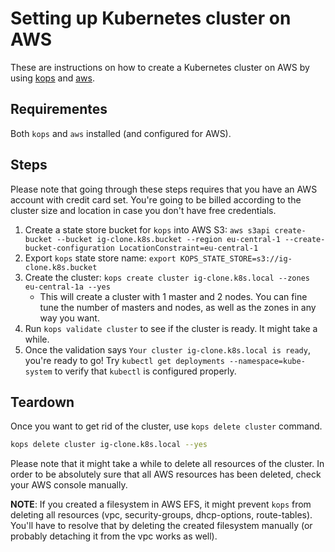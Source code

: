 # Setting up Kubernetes cluster on AWS

These are instructions on how to create a Kubernetes cluster on AWS by using [kops][kops-site] and [aws][aws-cli-site].

## Requirementes

Both `kops` and `aws` installed (and configured for AWS).

## Steps

Please note that going through these steps requires that you have an AWS account with credit card set. You're going to be billed according to the cluster size and location in case you don't have free credentials.

1. Create a state store bucket for `kops` into AWS S3: `aws s3api create-bucket --bucket ig-clone.k8s.bucket --region eu-central-1 --create-bucket-configuration LocationConstraint=eu-central-1`
2. Export `kops` state store name: `export KOPS_STATE_STORE=s3://ig-clone.k8s.bucket`
3. Create the cluster: `kops create cluster ig-clone.k8s.local --zones eu-central-1a --yes`
   * This will create a cluster with 1 master and 2 nodes. You can fine tune the number of masters and nodes, as well as the zones in any way you want.
4. Run `kops validate cluster` to see if the cluster is ready. It might take a while.
5. Once the validation says `Your cluster ig-clone.k8s.local is ready`, you're ready to go! Try `kubectl get deployments --namespace=kube-system` to verify that `kubectl` is configured properly.

## Teardown

Once you want to get rid of the cluster, use `kops delete cluster` command.

```bash
kops delete cluster ig-clone.k8s.local --yes
```

Please note that it might take a while to delete all resources of the cluster. In order to be absolutely sure that all AWS resources has been deleted, check your AWS console manually.

**NOTE**: If you created a filesystem in AWS EFS, it might prevent `kops` from deleting all resources (vpc, security-groups, dhcp-options, route-tables). You'll have to resolve that by deleting the created filesystem manually (or probably detaching it from the vpc works as well).

[kops-site]:https://github.com/kubernetes/kops
[aws-cli-site]:https://aws.amazon.com/cli/
